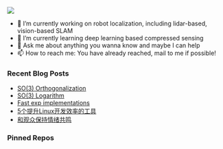 ![](https://capsule-render.vercel.app/api?type=waving&height=200&text=BILL&desc=Please%20visit%20www.bingfeng.tech&fontAlignY=40&color=gradient)

- 🔭 I’m currently working on robot localization, including lidar-based, vision-based SLAM
- 🌱 I’m currently learning deep learning based compressed sensing
- 💬 Ask me about anything you wanna know and maybe I can help
- 📫 How to reach me: You have already reached, mail to me if possible!

<div>

### Recent Blog Posts

* [SO(3) Orthogonalization](https://sunbingfeng.github.io/blog/R_orthogonalize/)
* [SO(3) Logarithm](https://sunbingfeng.github.io/blog/SO(3)_Log/)
* [Fast exp implementations](https://sunbingfeng.github.io/blog/exp_fast_implementations/)
* [5个提升Linux开发效率的工具](https://sunbingfeng.github.io/blog/5tools_to_boost_efficiency/)
* [和观众保持情绪共鸣](https://sunbingfeng.github.io/blog/How_to_capture_audience/)
### Pinned Repos

</div>
